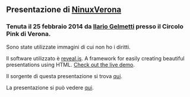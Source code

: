 ## Presentazione di [NinuxVerona](http://verona.ninux.org)
### Tenuta il 25 febbraio 2014 da [Ilario Gelmetti](http://ilario.verona.ninux.org) presso il Circolo Pink di Verona.

Sono state utilizzate immagini di cui non ho i diritti.

Il software utilizzato è [reveal.js](https://github.com/hakimel/reveal.js). 
A framework for easily creating beautiful presentations using HTML. [Check out the live demo](http://lab.hakim.se/reveal-js/).

Il sorgente di questa presentazione si trova [qui](https://github.com/ilario/NinuxVerona-20140225-Presentazione_Pink-reveal.js).

La presentazione si può vedere [qui](http://verona.ninux.org/presentazioni).
